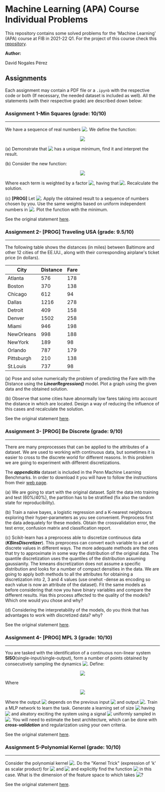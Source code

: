 # **Machine Learning (APA) Course Individual Problems**

This repository contains some solved problems for the 'Machine Learning' (APA) course at FIB in 2021-22 Q1. For the project of this course check this [repository](https://github.com/DavidNogales/fib-apa-project-skillcraft).

**Author:**

David Nogales Pérez

## **Assignments**

Each assignment may contain a PDF file or a `.ipynb` with the respective code or both (If necessary, the needed dataset is included as well). All the statements (with their respective grade) are described down below:

### **Assignment 1-Min Squares (grade: 10/10)**

---------------

We have a sequence of real numbers <!-- $x_1,...,x_n$ --> <img style="transform: translateY(0.1em); background: white;" src="https://render.githubusercontent.com/render/math?math=x_1%2C...%2Cx_n">. We define the function:

<!-- $$
f(x)= \frac{1}{n} \sum_{i=1}^n (x-x_i)^2
$$ -->

<div align="center"><img style="background: white;" src="https://render.githubusercontent.com/render/math?math=f(x)%3D%20%5Cfrac%7B1%7D%7Bn%7D%20%5Csum_%7Bi%3D1%7D%5En%20(x-x_i)%5E2%0D"></div>

(a) Demonstrate that <!-- $f$ --> <img style="transform: translateY(0.1em); background: white;" src="https://render.githubusercontent.com/render/math?math=f"> has a unique minimum, find it and interpret the result.

(b) Consider the new function:

<!-- $$
f(x)= \sum_{i=1}^n p_i (x-x_i)^2
$$ -->

<div align="center"><img style="background: white;" src="https://render.githubusercontent.com/render/math?math=f(x)%3D%20%5Csum_%7Bi%3D1%7D%5En%20p_i%20(x-x_i)%5E2%0D"></div>

Where each term is weighted by a factor <!-- $p_i > 0$ --> <img style="transform: translateY(0.1em); background: white;" src="https://render.githubusercontent.com/render/math?math=p_i%20%3E%200">, having that <!-- $\sum_{i=1}^n p_i =1$ --> <img style="transform: translateY(0.1em); background: white;" src="https://render.githubusercontent.com/render/math?math=%5Csum_%7Bi%3D1%7D%5En%20p_i%20%3D1">. Recalculate the solution.

(c) **[PROG]** Let <!-- $n=100$ --> <img style="transform: translateY(0.1em); background: white;" src="https://render.githubusercontent.com/render/math?math=n%3D100">. Apply the obtained result to a sequence of numbers chosen by you. Use the same weights based on uniform independent numbers in <!-- $(0,1)$ --> <img style="transform: translateY(0.1em); background: white;" src="https://render.githubusercontent.com/render/math?math=(0%2C1)">. Plot the function with the minimum.

See the original statement [here](imgs/a1-min_squares.png).

### **Assignment 2- [PROG] Traveling USA (grade: 9.5/10)**

---------------

The following table shows the distances (in miles) between Baltimore and other 12 cities of the EE.UU., along with their corresponding airplane's ticket price (in dollars).

| City       | Distance | Fare |
|------------|----------|------|
| Atlanta    | 576      | 178  |
| Boston     | 370      | 138  |
| Chicago    | 612      | 94   |
| Dallas     | 1216     | 278  |
| Detroit    | 409      | 158  |
| Denver     | 1502     | 258  |
| Miami      | 946      | 198  |
| NewOrleans | 998      | 188  |
| NewYork    | 189      | 98   |
| Orlando    | 787      | 179  |
| Pittsburgh | 210      | 138  |
| St.Louis   | 737      | 98   |

(a) Pose and solve numerically the problem of predicting the Fare with the Distance using the ***LinearRegression()*** model. Plot a graph using the given data and the obtained solution.

(b) Observe that some cities have abnormally low fares taking into account the distance in which are located. Design a way of reducing the influence of this cases and recalculate the solution.

See the original statement [here](imgs/a2-trav_usa.png).

### **Assignment 3- [PROG] Be Discrete (grade: 9/10)**

---------------

There are many preprocesses that can be applied to the attributes of a dataset. We are used to working with continuous data, but sometimes it is easier to cross to the discrete world for different reasons. In this problem we are going to experiment with different discretizations.

The ***appendicitis*** dataset is included in the Penn Machine Learning Benchmarks. In order to download it you will have to follow the instructions from their [web page](https://epistasislab.github.io/pmlb/index.html).

(a) We are going to start with the original dataset. Split the data into training and test (60%/40%), the partition has to be stratified (fix also the random state for reproducibility).

(b) Train a naive bayes, a logistic regression and a K-nearest neighbours exploring their hyper-parameters as you see convenient. Preprocess first the data adequately for these models. Obtain the crossvalidation error, the test error, confusion matrix and classification report.

(c) Scikit-learn has a preprocess able to discretize continuous data (***KBinsDiscretizer***). This preprocess can convert each variable to a set of discrete values in different ways. The more adequate methods are the ones that try to approximate in some way the distribution of the original data. The quantile discretization uses the quantiles of the distribution assuming gaussianity. The kmeans discretization does not assume a specific distribution and looks for a number of compact densities in the data. We are going to apply both methods to all the attributes for obtaining a discretization into 2, 3 and 4 values (use onehot -dense as encoding so each value is now an attribute of the dataset). Fit the same models as before considering that now you have binary variables and compare the different results. Has this process affected to the quality of the models? Which one would you chose and why?

(d) Considering the interpretability of the models, do you think that has advantages to work with discretized data? why?

See the original statement [here](imgs/a3-be_discrete.png).

### **Assignment 4- [PROG] MPL 3 (grade: 10/10)**

---------------

You are tasked with the identification of a continuous non-linear system **SISO**(single-input/single-output), form a number of points obtained by consecutively sampling the dynamics <!-- $u \rightarrow y$ --> <img style="transform: translateY(0.1em); background: white;" src="https://render.githubusercontent.com/render/math?math=u%20%5Crightarrow%20y">. Define:

<!-- $$
y(k)= y_1(k-1)+y_2(k-1)
$$ -->

<div align="center"><img style="background: white;" src="https://render.githubusercontent.com/render/math?math=y(k)%3D%20y_1(k-1)%2By_2(k-1)%0D"></div>

Where

<!-- $$
\begin{align}
y_1(k) = 2.5*y(k)sin(\pi e^{-u^2(k)-y^2(k)}) \\
y_2(k) = u(k)(1+u^2(k))
\end{align}
$$ -->

<div align="center"><img style="background: white;" src="https://render.githubusercontent.com/render/math?math=%5Cbegin%7Balign%7D%0D%0Ay_1(k)%20%3D%202.5*y(k)sin(%5Cpi%20e%5E%7B-u%5E2(k)-y%5E2(k)%7D)%20%5C%5C%0D%0Ay_2(k)%20%3D%20u(k)(1%2Bu%5E2(k))%0D%0A%5Cend%7Balign%7D%0D"></div>

Where the output <!-- $y(k)$ --> <img style="transform: translateY(0.1em); background: white;" src="https://render.githubusercontent.com/render/math?math=y(k)"> depends on the previous input <!-- $u(k-1)$ --> <img style="transform: translateY(0.1em); background: white;" src="https://render.githubusercontent.com/render/math?math=u(k-1)"> and output <!-- $y(k-1)$ --> <img style="transform: translateY(0.1em); background: white;" src="https://render.githubusercontent.com/render/math?math=y(k-1)">. Train a MLP network to learn the task. Generate a learning set of size <!-- $n=500$ --> <img style="transform: translateY(0.1em); background: white;" src="https://render.githubusercontent.com/render/math?math=n%3D500"> having <!-- $y(0)=0$ --> <img style="transform: translateY(0.1em); background: white;" src="https://render.githubusercontent.com/render/math?math=y(0)%3D0"> and aleatory exciting the system using a signal <!-- $u(k)$ --> <img style="transform: translateY(0.1em); background: white;" src="https://render.githubusercontent.com/render/math?math=u(k)"> uniformly sampled in <!-- $[-2,2]$ --> <img style="transform: translateY(0.1em); background: white;" src="https://render.githubusercontent.com/render/math?math=%5B-2%2C2%5D">. You will need to estimate the best architecture, which can be done with ***cross-validation*** and regularization using your own criteria.

See the original statement [here](imgs/a4-mlp3.png).

### **Assignment 5-Polynomial Kernel (grade: 10/10)**

---------------

Consider the polynomial kernel <!-- $k(x,x')=(\langle x,x'\rangle+c)^q, q \in \mathbb{N}, c \leq 0, x,x' \in \mathbb{R}^d$ --> <img style="transform: translateY(0.1em); background: white;" src="https://render.githubusercontent.com/render/math?math=k(x%2Cx')%3D(%5Clangle%20x%2Cx'%20%5Crangle%2Bc)%5Eq%2C%20q%20%5Cin%20%5Cmathbb%7BN%7D%2C%20c%20%5Cleq%200%2C%20x%2Cx'%20%5Cin%20%5Cmathbb%7BR%7D%5Ed">. Do the "Kernel Trick" (expression of 'k' as scalar product) for <!-- $d=2$ --> <img style="transform: translateY(0.1em); background: white;" src="https://render.githubusercontent.com/render/math?math=d%3D2"> and <!-- $q=3$ --> <img style="transform: translateY(0.1em); background: white;" src="https://render.githubusercontent.com/render/math?math=q%3D3"> and explicitly find the function <!-- $\phi$ --> <img style="transform: translateY(0.1em); background: white;" src="https://render.githubusercontent.com/render/math?math=%5Cphi"> in this case. What is the dimension of the feature space to which takes <!-- $\phi$ --> <img style="transform: translateY(0.1em); background: white;" src="https://render.githubusercontent.com/render/math?math=%5Cphi">?

See the original statement [here](imgs/a5-kernel_pol.png).
